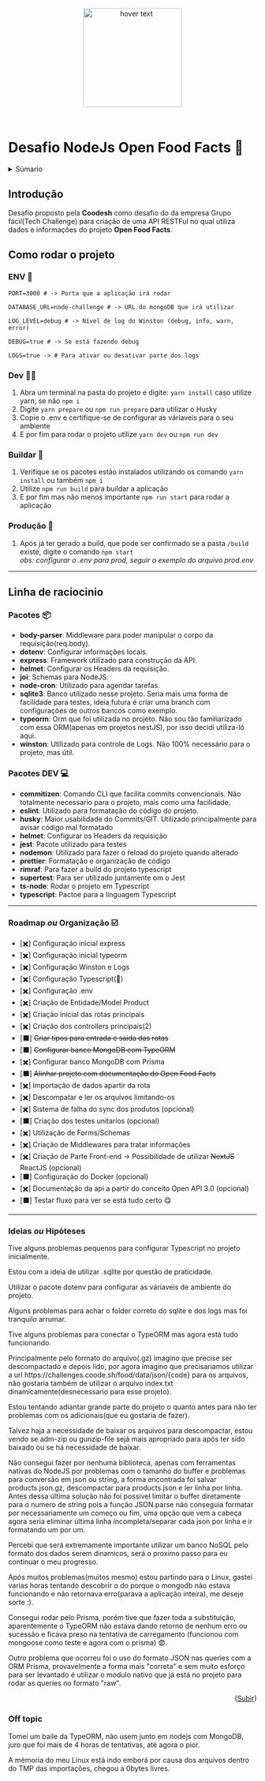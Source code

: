 <p align="center" style="padding: 5%" >
  <img src="https://hipsters.jobs/files/pictures/Coodesh-Logo-Vertical.png" width="200px" title="hover text">
</p>

# Desafio NodeJs Open Food Facts 🍕

<a name="readme-top"></a>

<details>
  <summary>Súmario</summary>
  <ol>
    <li>
      <a href="#introdução">Introdução</a>
    </li>
    <li>
      <a href="#como-rodar-o-projeto">Como rodar o projeto</a>
      <ul>
        <li><a href="#env-📄">.ENV</a></li>
        <li><a href="#dev-🧑‍💻️">Dev</a></li>
        <li><a href="#buildar-🧱">Buildar</a></li>
        <li><a href="#produção-🎥">Produção</a></li>
      </ul>
    </li>
    <li>
      <a href="#linha-de-raciocinio">Linha de raciocinio</a>
      <ul>
        <li><a href="#pacotes-📦">Pacotes</a></li>
        <li><a href="#pacotes-dev-💻">Pacotes DEV</a></li>
        <li><a href="#roadmap-ou-organização-☑️">Roadmap -> Organização</a></li>
        <li><a href="#ideias-ou-hipóteses">Ideias ou Hipóteses</a></li>
        <li><a href="#off-topic">Off topic</a></li>
      </ul>
    </li>
  </ol>
</details>

## **Introdução**

Desafio proposto pela **Coodesh** como desafio do da empresa Grupo fácil(Tech Challenge) para criação de uma API RESTFul no qual utiliza dados e informações do projeto **Open Food Facts**.

## **Como rodar o projeto**

### ENV 📄

```
PORT=3000 # -> Porta que a aplicação irá rodar

DATABASE_URL=node-challenge # -> URL do mongoDB que irá utilizar

LOG_LEVEL=debug # -> Nível de log do Winston (debug, info, warn, error)

DEBUG=true # -> Se está fazendo debug

LOGS=true -> # Para ativar ou desativar parte dos logs
```

### Dev 🧑‍💻️

1. Abra um terminal na pasta do projeto e digite: `yarn install` caso utilize yarn, se não `npm i`
2. Digite `yarn prepare` ou `npm run prepare` para utilizar o Husky
3. Copie o .env e certifique-se de configurar as váriaveis para o seu ambiente
4. E por fim para rodar o projeto utilize `yarn dev` ou `npm run dev`

### Buildar 🧱

1. Verifique se os pacotes estão instalados utilizando os comando `yarn install` ou também `npm i`
2. Utilize `npm run build` para buildar a aplicação
3. E por fim mas não menos importante `npm run start` para rodar a aplicação

### Produção 🎥

1. Após já ter gerado a build, que pode ser confirmado se a pasta `/build` existe, digite o comando `npm start` </br>
   _obs: configurar o .env para prod, seguir o exemplo do arquivo prod.env_

---

## **Linha de raciocinio**

### Pacotes 📦

- **body-parser**: Middleware para poder manipular o corpo da requisição(req.body).
- **dotenv**: Configurar informações locais.
- **express**: Framework utilizado para construção da API.
- **helmet**: Configurar os Headers da requisição.
- **joi**: Schemas para NodeJS.
- **node-cron**: Utilizado para agendar tarefas.
- **sqlite3**: Banco utilizado nesse projeto.
  Seria mais uma forma de facilidade para testes, ideia futura é criar uma branch com configurações de outros bancos como exemplo.
- **typeorm**: Orm que foi utilizada no projeto.
  Não sou tão familiarizado com essa ORM(apenas em projetos nestJS), por isso decidi utiliza-ló aqui.
- **winston**: Utilizado para controle de Logs.
  Não 100% necessário para o projeto, mas útil.

### Pacotes **DEV** 💻

- **commitizen**: Comando CLI que facilita commits convencionais.
  Não totalmente necessario para o projeto, mais como uma facilidade.
- **eslint**: Utilizado para formatação do código do projeto.
- **husky**: Maior usabilidade do Commits/GIT.
  Utilizado principalmente para avisar código mal formatado
- **helmet**: Configurar os Headers da requisição
- **jest**: Pacote utilizado para testes
- **nodemon**: Utilizado para fazer o reload do projeto quando alterado
- **prettier**: Formatação e organização de código
- **rimraf**: Para fazer a build do projeto typescript
- **supertest**: Para ser utilizado juntamente om o Jest
- **ts-node**: Rodar o projeto em Typescript
- **typescript**: Pactoe para a linguagem Typescript

---

### **Roadmap _ou_ Organização ☑️**

- [✖️] Configuração inicial express
- [✖️] Configuração inicial typeorm
- [✖️] Configuração Winston e Logs
- [✖️] Configuração Typescript(💙)
- [✖️] Configuração .env
- [✖️] Criação de Entidade/Model Product
- [✖️] Criação inicial das rotas principais
- [✖️] Criação dos controllers principais(2)
- [⬛] ~~Criar tipos para entrada e saida das rotas~~
- [⬛] ~~Configurar banco MongoDB com TypeORM~~
- [✖️] Configurar banco MongoDB com Prisma
- [⬛] ~~Alinhar projeto com documentação do Open Food Facts~~
- [✖️] Importação de dados apartir da rota
- [✖️] Descompatar e ler os arquivos limitando-os
- [✖️] Sistema de falha do sync dos produtos (opcional)
- [⬛] Criação dos testes unitarios (opcional)
- [✖️] Utilização de Forms/Schemas
- [✖️] Criação de Middlewares para tratar informações
- [✖️] Criação de Parte Front-end -> Possibilidade de utilizar ~~NextJS~~ ReactJS (opcional)
- [⬛] Configuração do Docker (opcional)
- [✖️] Documentação da api a partir do conceito Open API 3.0 (opcional)
- [⬛] Testar fluxo para ver se está tudo certo 😋

---

### **Ideias _ou_ Hipóteses**

<p>
  Tive alguns problemas pequenos para configurar Typescript no projeto inicialmente.
</p>

<p>
  Estou com a ideia de utilizar .sqlite por questão de praticidade.
</p>

<p>
  Utilizar o pacote dotenv para configurar as váriaveis de ambiente do projeto.
</p>

<p>
  Alguns problemas para achar o folder correto do sqlite e dos logs mas foi tranquilo arrumar.
</p>

<p>
  Tive alguns problemas para conectar o TypeORM mas agora está tudo funcionando.
</p>

<p>
  Principalmente pelo formato do arquivo(.gz) imagino que precise ser descompactado e depois lido, por agora imagino que precisariamos utilizar a url https://challenges.coode.sh/food/data/json/{code} para os arquivos, não gostaria também de utilizar o arquivo index.txt dinamicamente(desnecessario para esse projeto). 
</p>

<p>
  Estou tentando adiantar grande parte do projeto o quanto antes para não ter problemas com os adicionais(que eu gostaria de fazer).
</p>

<p>
  Talvez haja a necessidade de baixar os arquivos para descompactar, estou vendo se adm-zip ou gunzip-file sejá mais apropriado para após ter sido baixado ou se há necessidade de baixar.
</p>

<p>
  Não consegui fazer por nenhuma biblioteca, apenas com ferramentas nativas do NodeJS por problemas com o tamanho do buffer e problemas para conversão em json ou string, a forma encontrada foi salvar products.json.gz, descompactar para products.json e ler linha por linha. Antes dessa última solução não foi possivel limitar o buffer diretamente para o numero de string pois a função JSON.parse não conseguia formatar por necessariamente um começo ou fim, uma opção que vem a cabeça agora seria eliminar última linha incompleta/separar cada json por linha e ir formatando um por um.
</p>

<p>
  Percebi que será extremamente importante utilizar um banco NoSQL pelo formato dos dados serem dinamicos, será o proximo passo para eu continuar o meu progresso.
</p>

<p>
  Após muitos problemas(muitos mesmo) estou partindo para o Linux, gastei varias horas tentando descobrir o do porque o mongodb não estava funcionando e não retornava erro(parava a aplicação inteira), me deseje sorte :).
</p>

<p>
  Consegui rodar pelo Prisma, porém tive que fazer toda a substituição, aparentemente o TypeORM não estava dando retorno de nenhum erro ou sucessão e ficava preso na tentativa de carregamento (funcionou com mongoose como teste e agora com o prisma) 😨.
</p>

<p>
  Outro problema que ocorreu foi o uso do formato JSON nas queries com a ORM Prisma, provavelmente a forma mais "correta" e sem muito esforço para ser levantado é utilizar o modulo nativo que já está no projeto para rodar as queries no formato "raw".
</p>

<p align="right">(<a href="#readme-top">Subir</a>)</p>

### **Off topic**

<p>
  Tomei um baile da TypeORM, não usem junto em nodejs com MongoDB, juro que foi mais de 4 horas de tentativas, até agora o pior.
</p>

<p>
  A mémoria do meu Linux está indo emborá por causa dos arquivos dentro do TMP das importações, chegou a 0bytes livres.
</p>
